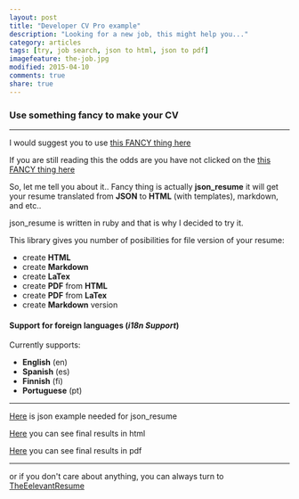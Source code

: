 ```yaml
---
layout: post
title: "Developer CV Pro example"
description: "Looking for a new job, this might help you..."
category: articles  
tags: [try, job search, json to html, json to pdf]
imagefeature: the-job.jpg
modified: 2015-04-10
comments: true
share: true
---
```








### Use something fancy to make your CV

----------


I would suggest you to use [this FANCY thing here](https://github.com/prat0318/json_resume)

If you are still reading this the odds are you have not clicked on the [this FANCY thing here](https://github.com/prat0318/json_resume)
                                                   
So, let me tell you about it.. Fancy thing is actually **json_resume** it will get your resume translated from **JSON** to **HTML** (with templates), markdown, and etc.. 

json_resume is written in ruby and that is why I decided to try it.
                                                   
This library gives you number of posibilities for file version of your resume:

 - create **HTML** 
 - create **Markdown**
 - create **LaTex**
 - create **PDF** from **HTML**
 - create **PDF** from **LaTex** 
 - create **Markdown** version

#### Support for foreign languages (***i18n Support***)

Currently supports:

 - **English** (en) 
 - **Spanish** (es) 
 - **Finnish** (fi) 
 - **Portuguese** (pt)


----------


[Here](http://www.itmilos.com/job-search/itmilos_cv.json)  is json example needed for json_resume

[Here](http://www.itmilos.com/job-search/resume/page.html)  you can see final results in html 

[Here](http://www.itmilos.com/job-search/resume.pdf) you can see final results in pdf 


----------

or if you don't care about anything, you can always turn to [TheEelevantResume](http://www.therelevantresume.com/)